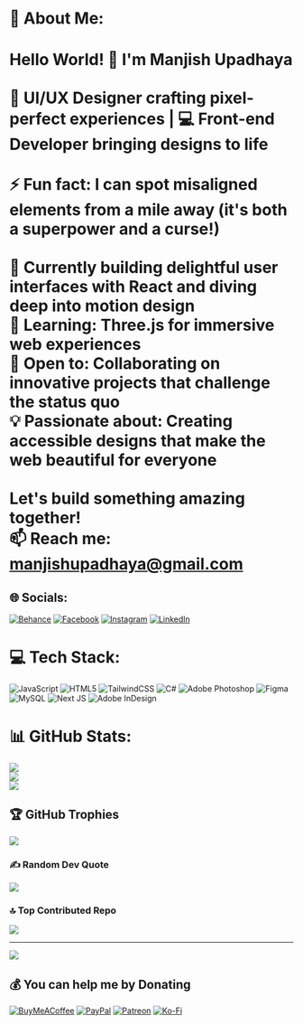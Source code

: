 # 💫 About Me:
# Hello World! 👋 I'm Manjish Upadhaya<br><br>🎨 UI/UX Designer crafting pixel-perfect experiences | 💻 Front-end Developer bringing designs to life<br><br>⚡ Fun fact: I can spot misaligned elements from a mile away (it's both a superpower and a curse!)<br><br>🔭 Currently building delightful user interfaces with React and diving deep into motion design<br>🌱 Learning: Three.js for immersive web experiences<br>🤝 Open to: Collaborating on innovative projects that challenge the status quo<br>💡 Passionate about: Creating accessible designs that make the web beautiful for everyone<br><br>Let's build something amazing together! <br>📫 Reach me: manjishupadhaya@gmail.com 


## 🌐 Socials:
[![Behance](https://img.shields.io/badge/Behance-1769ff?logo=behance&logoColor=white)](https://behance.net/manjishupadhaya) [![Facebook](https://img.shields.io/badge/Facebook-%231877F2.svg?logo=Facebook&logoColor=white)](https://facebook.com/manjish.gyawali10) [![Instagram](https://img.shields.io/badge/Instagram-%23E4405F.svg?logo=Instagram&logoColor=white)](https://instagram.com/supply_np) [![LinkedIn](https://img.shields.io/badge/LinkedIn-%230077B5.svg?logo=linkedin&logoColor=white)](https://linkedin.com/in/manjishg) 

# 💻 Tech Stack:
![JavaScript](https://img.shields.io/badge/javascript-%23323330.svg?style=for-the-badge&logo=javascript&logoColor=%23F7DF1E) ![HTML5](https://img.shields.io/badge/html5-%23E34F26.svg?style=for-the-badge&logo=html5&logoColor=white) ![TailwindCSS](https://img.shields.io/badge/tailwindcss-%2338B2AC.svg?style=for-the-badge&logo=tailwind-css&logoColor=white) ![C#](https://img.shields.io/badge/c%23-%23239120.svg?style=for-the-badge&logo=csharp&logoColor=white) ![Adobe Photoshop](https://img.shields.io/badge/adobe%20photoshop-%2331A8FF.svg?style=for-the-badge&logo=adobe%20photoshop&logoColor=white) ![Figma](https://img.shields.io/badge/figma-%23F24E1E.svg?style=for-the-badge&logo=figma&logoColor=white) ![MySQL](https://img.shields.io/badge/mysql-4479A1.svg?style=for-the-badge&logo=mysql&logoColor=white) ![Next JS](https://img.shields.io/badge/Next-black?style=for-the-badge&logo=next.js&logoColor=white) ![Adobe InDesign](https://img.shields.io/badge/Adobe%20InDesign-49021F?style=for-the-badge&logo=adobeindesign&logoColor=FF3366)
# 📊 GitHub Stats:
![](https://github-readme-stats.vercel.app/api?username=manzis&theme=dark&hide_border=false&include_all_commits=true&count_private=false)<br/>
![](https://github-readme-streak-stats.herokuapp.com/?user=manzis&theme=dark&hide_border=false)<br/>
![](https://github-readme-stats.vercel.app/api/top-langs/?username=manzis&theme=dark&hide_border=false&include_all_commits=true&count_private=false&layout=compact)

## 🏆 GitHub Trophies
![](https://github-profile-trophy.vercel.app/?username=manzis&theme=radical&no-frame=false&no-bg=true&margin-w=4)

### ✍️ Random Dev Quote
![](https://quotes-github-readme.vercel.app/api?type=horizontal&theme=radical)

### 🔝 Top Contributed Repo
![](https://github-contributor-stats.vercel.app/api?username=manzis&limit=5&theme=dark&combine_all_yearly_contributions=true)

---
[![](https://visitcount.itsvg.in/api?id=manzis&icon=0&color=0)](https://visitcount.itsvg.in)

  ## 💰 You can help me by Donating
  [![BuyMeACoffee](https://img.shields.io/badge/Buy%20Me%20a%20Coffee-ffdd00?style=for-the-badge&logo=buy-me-a-coffee&logoColor=black)](https://buymeacoffee.com/manjishG) [![PayPal](https://img.shields.io/badge/PayPal-00457C?style=for-the-badge&logo=paypal&logoColor=white)](https://paypal.me/manjishG) [![Patreon](https://img.shields.io/badge/Patreon-F96854?style=for-the-badge&logo=patreon&logoColor=white)](https://patreon.com/manjishG) [![Ko-Fi](https://img.shields.io/badge/Ko--fi-F16061?style=for-the-badge&logo=ko-fi&logoColor=white)](https://ko-fi.com/manjishG) 

  
<!-- Proudly created with GPRM ( https://gprm.itsvg.in ) -->

